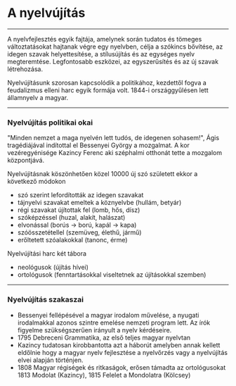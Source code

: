 # A nyelvújítás
---
A nyelvfejlesztés egyik fajtája, amelynek során tudatos és tömeges változtatásokat hajtanak végre egy nyelvben, célja a szókincs bővítése, az idegen szavak helyettesítése, a stílusújítás és az egységes nyelv megteremtése. Legfontosabb eszközei, az egyszerűsítés és az új szavak létrehozása.

Nyelvújításunk szorosan kapcsolódik a politikához, kezdettől fogva a feudalizmus elleni harc egyik formája volt. 1844-i országgyűlésen lett államnyelv a magyar.
***
### Nyelvújítás politikai okai
"Minden nemzet a maga nyelvén lett tudós, de idegenen sohasem!", Ágis tragédiájával indítottal el Bessenyei György a mozgalmat. A kor vezéregyénisége Kazincy Ferenc aki széphalmi otthonát tette a mozgalom központjává.

Nyelvújitásnak köszönhetően közel 10000 új szó született ekkor a következő módokon
- szó szerint lefordították az idegen szavakat
- tájnyelvi szavakat emeltek a köznyelvbe (hullám, betyár)
- régi szavakat újítottak fel (lomb, hős, dísz)
- szóképzéssel (huzal, alakít, halászat)
- elvonással (borús -> ború, kapál -> kapa)
- szóösszetétellel (szemüveg, élethű, jármű)
- erőltetett szóalakokkal (tanonc, érme)

Nyelvújítási harc két tábora
- neológusok (újítás hívei)
- ortológusok (fenntartásokkal viseltetnek az újításokkal szemben)
***
### Nyelvújítás szakaszai
- Bessenyei fellépésével a magyar irodalom művelése, a nyugati irodalmakkal azonos szintre emelése nemzeti program lett. Az írók figyelme szükségszerűen irányult a nyelv kérdéseire.
- 1795 Debreceni Grammatika, az első teljes magyar nyelvtan
- Kazincy tudatosan kirobbantotta azt a háborút amelyben annak kellett eldőlnie hogy a magyar nyelv fejlesztése a nyelvőrzés vagy a nyelvújítás elvei alapján történjen.
- 1808 Magyar régiségek és ritkaságok, erősen támadta az ortológusokat 1813 Modolat (Kazincy), 1815 Felelet a Mondolatra (Kölcsey)
